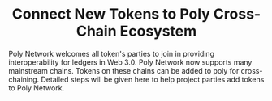 <h1 align="center">Connect New Tokens to Poly Cross-Chain Ecosystem</h1>
Poly Network welcomes all token's parties to join in providing interoperability for ledgers in Web 3.0. Poly Network now supports many mainstream chains. Tokens on these chains can be added to poly for cross-chaining. Detailed steps will be given here to help project parties add tokens to Poly Network.
